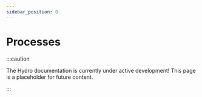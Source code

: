 ```yaml
---
sidebar_position: 0
---
```


# Processes
:::caution

The Hydro documentation is currently under active development! This page is a placeholder for future content.

:::
